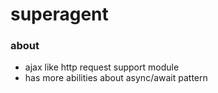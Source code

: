 # superagent

### about

- ajax like http request support module
- has more abilities about async/await pattern